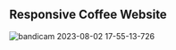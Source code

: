 ## Responsive Coffee Website

![bandicam 2023-08-02 17-55-13-726](https://github.com/Manopaemsiri/aemsiri_coffee/assets/76554047/61029191-6109-4563-8dce-902a31483ecf)
